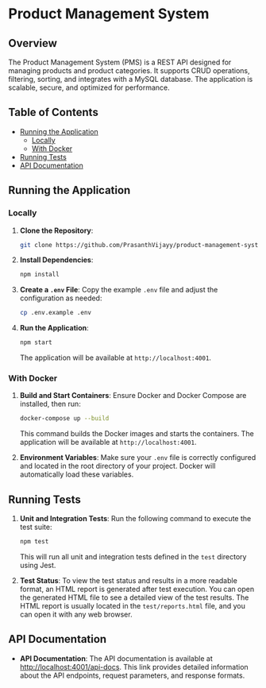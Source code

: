 # Product Management System

## Overview

The Product Management System (PMS) is a REST API designed for managing products and product categories. It supports CRUD operations, filtering, sorting, and integrates with a MySQL database. The application is scalable, secure, and optimized for performance.

## Table of Contents

- [Running the Application](#running-the-application)
  - [Locally](#locally)
  - [With Docker](#with-docker)
- [Running Tests](#running-tests)
- [API Documentation](#api-documentation)

## Running the Application

### Locally

1. **Clone the Repository**:
   ```bash
   git clone https://github.com/PrasanthVijayy/product-management-system.git
   ```

2. **Install Dependencies**:
   ```bash
   npm install
   ```

3. **Create a `.env` File**:
   Copy the example `.env` file and adjust the configuration as needed:
   ```bash
   cp .env.example .env
   ```

4. **Run the Application**:
   ```bash
   npm start
   ```

   The application will be available at `http://localhost:4001`.

### With Docker

1. **Build and Start Containers**:
   Ensure Docker and Docker Compose are installed, then run:
   ```bash
   docker-compose up --build
   ```

   This command builds the Docker images and starts the containers. The application will be available at `http://localhost:4001`.

2. **Environment Variables**:
   Make sure your `.env` file is correctly configured and located in the root directory of your project. Docker will automatically load these variables.

## Running Tests

1. **Unit and Integration Tests**:
   Run the following command to execute the test suite:
   ```bash
   npm test
   ```

   This will run all unit and integration tests defined in the `test` directory using Jest.

2. **Test Status**:
    To view the test status and results in a more readable format, an HTML report is generated after test execution. You can open the generated HTML file to see a detailed view of the test results.
   The HTML report is usually located in the `test/reports.html` file, and you can open it with any web browser.
   

## API Documentation

- **API Documentation**: The API documentation is available at [http://localhost:4001/api-docs](http://localhost:4001/api-docs). This link provides detailed information about the API endpoints, request parameters, and response formats.
